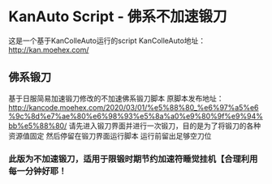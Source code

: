 # KanAuto Script - 佛系不加速锻刀

这是一个基于KanColleAuto运行的script
KanColleAuto地址：http://kan.moehex.com/

## 佛系锻刀

基于日服简易加速锻刀修改的不加速佛系锻刀脚本
原脚本发布地址：http://kancode.moehex.com/2020/03/01/%e5%88%80_%e6%97%a5%e6%9c%8d%e7%ae%80%e6%98%93%e5%8a%a0%e9%80%9f%e9%94%bb%e5%88%80/
请先进入锻刀界面并进行一次锻刀，目的是为了将锻刀的各种资源值固定
然后停留在锻刀界面运行脚本
运行前留出足够空刀位
### 此版为不加速锻刀，适用于限锻时期节约加速符睡觉挂机【合理利用每一分钟好耶！
